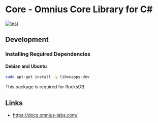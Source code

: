 # Core - Omnius Core Library for C#

[![test](https://github.com/omnius-labs/core-cs/actions/workflows/test.yml/badge.svg?branch=main)](https://github.com/omnius-labs/core-cs/actions/workflows/test.yml)

## Development

### Installing Required Dependencies

#### Debian and Ubuntu

```sh
sudo apt-get install -y libsnappy-dev
```

This package is required for RocksDB.

## Links

- <https://docs.omnius-labs.com/>
